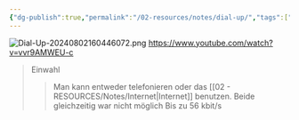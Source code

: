 ```yaml
---
{"dg-publish":true,"permalink":"/02-resources/notes/dial-up/","tags":["netzwerk","hardware"],"updated":"2024-08-02T16:41:10.000+02:00"}
---
```


![Dial-Up-20240802160446072.png](/img/user/02%20-%20RESOURCES/Files/Dial-Up-20240802160446072.png)
https://www.youtube.com/watch?v=vvr9AMWEU-c
>Einwahl
>>Man kann entweder telefonieren oder das [[02 - RESOURCES/Notes/Internet\|Internet]] benutzen.
>>Beide gleichzeitig war nicht möglich
>>Bis zu 56 kbit/s
